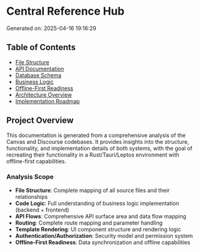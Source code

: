 # Central Reference Hub

Generated on: 2025-04-16 19:16:29

## Table of Contents

- [File Structure](file_structure.md)
- [API Documentation](api_documentation.md)
- [Database Schema](database_schema.md)
- [Business Logic](business_logic.md)
- [Offline-First Readiness](offline_readiness.md)
- [Architecture Overview](architecture_overview.md)
- [Implementation Roadmap](implementation_roadmap.md)

## Project Overview

This documentation is generated from a comprehensive analysis of the Canvas and Discourse codebases. It provides insights into the structure, functionality, and implementation details of both systems, with the goal of recreating their functionality in a Rust/Tauri/Leptos environment with offline-first capabilities.

### Analysis Scope

- **File Structure**: Complete mapping of all source files and their relationships
- **Code Logic**: Full understanding of business logic implementation (backend + frontend)
- **API Flows**: Comprehensive API surface area and data flow mapping
- **Routing**: Complete route mapping and parameter handling
- **Template Rendering**: UI component structure and rendering logic
- **Authentication/Authorization**: Security model and permission system
- **Offline-First Readiness**: Data synchronization and offline capabilities

